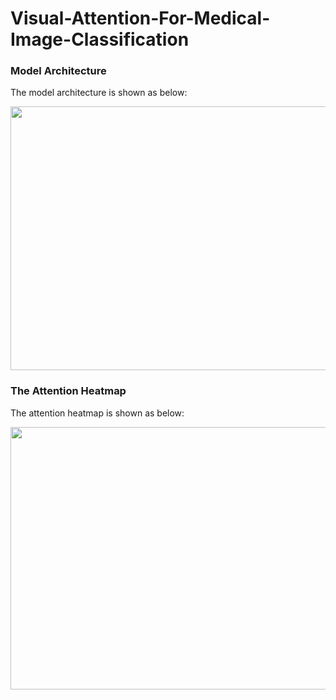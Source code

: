 # Visual-Attention-For-Medical-Image-Classification


### Model Architecture
The model architecture is shown as below:

<img src = https://github.com/GuoshenLi/Zoom-in-Lesion-For-Medical-Image-Classification/blob/main/model.png width = '915' height = '422'/><br/>



### The Attention Heatmap
The attention heatmap is shown as below:

<img src = https://github.com/GuoshenLi/Zoom-in-Lesion-For-Medical-Image-Classification/blob/main/heatmap.png width = '1146' height = '420'/><br/>
